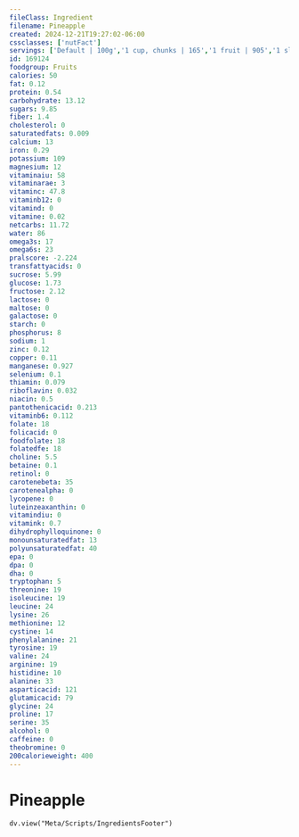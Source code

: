 ```yaml
---
fileClass: Ingredient
filename: Pineapple
created: 2024-12-21T19:27:02-06:00
cssclasses: ['nutFact']
servings: ['Default | 100g','1 cup, chunks | 165','1 fruit | 905','1 slice (4-2/3 inch dia x 3/4 inch thick) | 166','1 slice (3-1/2 inch dia x 3/4 inch thick) | 84','1 slice, thin (3-1/2 inch dia x 1/2 inch thick) | 56']
id: 169124
foodgroup: Fruits
calories: 50
fat: 0.12
protein: 0.54
carbohydrate: 13.12
sugars: 9.85
fiber: 1.4
cholesterol: 0
saturatedfats: 0.009
calcium: 13
iron: 0.29
potassium: 109
magnesium: 12
vitaminaiu: 58
vitaminarae: 3
vitaminc: 47.8
vitaminb12: 0
vitamind: 0
vitamine: 0.02
netcarbs: 11.72
water: 86
omega3s: 17
omega6s: 23
pralscore: -2.224
transfattyacids: 0
sucrose: 5.99
glucose: 1.73
fructose: 2.12
lactose: 0
maltose: 0
galactose: 0
starch: 0
phosphorus: 8
sodium: 1
zinc: 0.12
copper: 0.11
manganese: 0.927
selenium: 0.1
thiamin: 0.079
riboflavin: 0.032
niacin: 0.5
pantothenicacid: 0.213
vitaminb6: 0.112
folate: 18
folicacid: 0
foodfolate: 18
folatedfe: 18
choline: 5.5
betaine: 0.1
retinol: 0
carotenebeta: 35
carotenealpha: 0
lycopene: 0
luteinzeaxanthin: 0
vitamindiu: 0
vitamink: 0.7
dihydrophylloquinone: 0
monounsaturatedfat: 13
polyunsaturatedfat: 40
epa: 0
dpa: 0
dha: 0
tryptophan: 5
threonine: 19
isoleucine: 19
leucine: 24
lysine: 26
methionine: 12
cystine: 14
phenylalanine: 21
tyrosine: 19
valine: 24
arginine: 19
histidine: 10
alanine: 33
asparticacid: 121
glutamicacid: 79
glycine: 24
proline: 17
serine: 35
alcohol: 0
caffeine: 0
theobromine: 0
200calorieweight: 400
---
```


# Pineapple

```dataviewjs
dv.view("Meta/Scripts/IngredientsFooter")
```